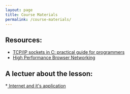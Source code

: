 ```yaml
---
layout: page
title: Course Materials
permalink: /course-materials/
---
```


## Resources:
* [ TCP/IP sockets in C: practical guide for programmers ](https://drive.iust.ac.ir/index.php/s/YEV4rWxRcKytN4N/download?path=%2F&files=Socket%20Programming%20(2nd%20Edition).pdf)
* [ High Performance Browser Networking ](https://drive.iust.ac.ir/index.php/s/YEV4rWxRcKytN4N/download?path=%2F&files=High-Performance-Browser-Networking-Ilya-Grigorik.pdf)


## A lectuer about the lesson:
*[ Internet and it's application](http://www.vssut.ac.in/lecture_notes/lecture1423905560.pdf)

